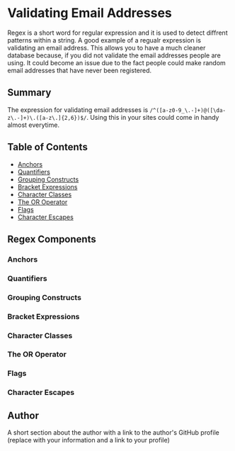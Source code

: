 # Validating Email Addresses

Regex is a short word for regular expression and it is used to detect diffrent patterns within a string. A good example of a regualr expression is validating an email address. This allows you to have a much cleaner database because, if you did not validate the email addresses people are using. It could become an issue due to the fact people could make random email addresses that have never been registered. 

## Summary

The expression for validating email addresses is `/^([a-z0-9_\.-]+)@([\da-z\.-]+)\.([a-z\.]{2,6})$/`. Using this in your sites could come in handy almost everytime.

## Table of Contents

- [Anchors](#anchors)
- [Quantifiers](#quantifiers)
- [Grouping Constructs](#grouping-constructs)
- [Bracket Expressions](#bracket-expressions)
- [Character Classes](#character-classes)
- [The OR Operator](#the-or-operator)
- [Flags](#flags)
- [Character Escapes](#character-escapes)

## Regex Components

### Anchors

### Quantifiers

### Grouping Constructs

### Bracket Expressions

### Character Classes

### The OR Operator

### Flags

### Character Escapes

## Author

A short section about the author with a link to the author's GitHub profile (replace with your information and a link to your profile)

